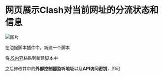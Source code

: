 # 网页展示Clash对当前网址的分流状态和信息
![图片](https://github.com/user-attachments/assets/dcb73dfe-73a2-4f12-bc87-c7babdffbbd4)

在油猴脚本插件中，新建一个脚本

将[JS内容](https://raw.githubusercontent.com/SyberRabbit/About-Clash/refs/heads/clash-flow-status/My-Tampermonkey.js)粘贴到新建脚本中

之后修改其中的**外部控制器监听地址**以及**API访问密钥**，即可
